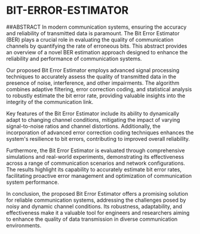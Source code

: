 # BIT-ERROR-ESTIMATOR
##ABSTRACT
In modern communication systems, ensuring the accuracy and reliability of transmitted data is paramount. The Bit Error Estimator (BER) plays a crucial role in evaluating the quality of communication channels by quantifying the rate of erroneous bits. This abstract provides an overview of a novel BER estimation approach designed to enhance the reliability and performance of communication systems.

Our proposed Bit Error Estimator employs advanced signal processing techniques to accurately assess the quality of transmitted data in the presence of noise, interference, and other impairments. The algorithm combines adaptive filtering, error correction coding, and statistical analysis to robustly estimate the bit error rate, providing valuable insights into the integrity of the communication link.

Key features of the Bit Error Estimator include its ability to dynamically adapt to changing channel conditions, mitigating the impact of varying signal-to-noise ratios and channel distortions. Additionally, the incorporation of advanced error correction coding techniques enhances the system's resilience to bit errors, contributing to improved overall reliability.

Furthermore, the Bit Error Estimator is evaluated through comprehensive simulations and real-world experiments, demonstrating its effectiveness across a range of communication scenarios and network configurations. The results highlight its capability to accurately estimate bit error rates, facilitating proactive error management and optimization of communication system performance.

In conclusion, the proposed Bit Error Estimator offers a promising solution for reliable communication systems, addressing the challenges posed by noisy and dynamic channel conditions. Its robustness, adaptability, and effectiveness make it a valuable tool for engineers and researchers aiming to enhance the quality of data transmission in diverse communication environments.
